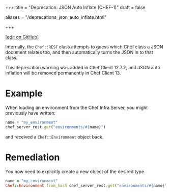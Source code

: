 +++
title = "Deprecation: JSON Auto Inflate (CHEF-1)"
draft = false

aliases = "/deprecations_json_auto_inflate.html"


  
    
    
    
    
+++    

[\[edit on GitHub\]](https://github.com/chef/chef-web-docs/blob/master/content/deprecations_json_auto_inflate.md)

<meta name="robots" content="noindex">

Internally, the `Chef::REST` class attempts to guess which Chef class a
JSON document relates too, and then automatically turns the JSON in to
that class.

This deprecation warning was added in Chef Client 12.7.2, and JSON auto
inflation will be removed permanently in Chef Client 13.

Example
=======

When loading an environment from the Chef Infra Server, you might
previously have written:

``` ruby
name = "my_environment"
chef_server_rest.get("environments/#{name}")
```

and received a `Chef::Environment` object back.

Remediation
===========

You now need to explicitly create a new object of the desired type.

``` ruby
name = "my_environment"
Chef::Environment.from_hash chef_server_rest.get("environments/#{name}")
```
